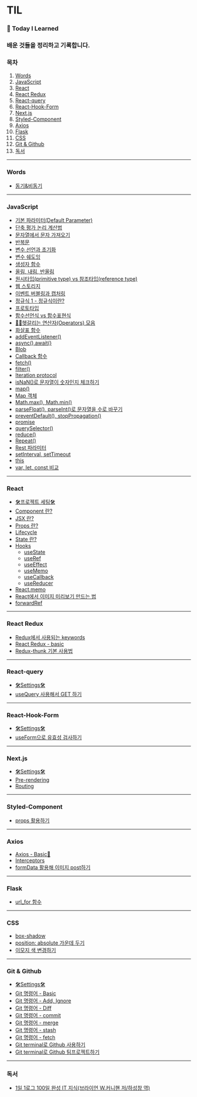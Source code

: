 # TIL
### 🍅 Today I Learned

### 배운 것들을 정리하고 기록합니다.

### 목차
1. [Words](https://github.com/yyeonggg/TIL/blob/master/README.md#words)
2. [JavaScript](https://github.com/yyeonggg/TIL#javascript)
3. [React](https://github.com/yyeonggg/TIL#react)
4. [React Redux](https://github.com/yyeonggg/TIL/blob/master/README.md#redux)
5. [React-query](https://github.com/yyeonggg/TIL#react-query)
6. [React-Hook-Form](https://github.com/yyeonggg/TIL#react-hook-form)
7. [Next.js](https://github.com/yyeonggg/TIL#nextjs)
8. [Styled-Component](https://github.com/yyeonggg/TIL/blob/master/README.md#styled-component)
9. [Axios](https://github.com/yyeonggg/TIL/blob/master/README.md#axios)
10. [Flask](https://github.com/yyeonggg/TIL/blob/master/README.md#flask)
11. [CSS](https://github.com/yyeonggg/TIL/blob/master/README.md#flask)
12. [Git & Github](https://github.com/yyeonggg/TIL/blob/master/README.md#git--github)
13. [독서](https://github.com/yyeonggg/TIL/blob/master/README.md#flask)

----
### Words
- [동기&비동기](https://github.com/yyeonggg/TIL/tree/master/Words)

----

### JavaScript
- [기본 파라미터(Default Parameter)](https://github.com/yyeonggg/TIL/blob/master/Javascript/%EA%B8%B0%EB%B3%B8%20%ED%8C%8C%EB%9D%BC%EB%AF%B8%ED%84%B0.md)
- [단축 평가 논리 계산법](https://github.com/yyeonggg/TIL/blob/master/Javascript/short-circuit_evaluation.md)
- [문자열에서 문자 가져오기](https://github.com/yyeonggg/TIL/blob/master/Javascript/%EB%AC%B8%EC%9E%90%EC%97%B4%EC%97%90%EC%84%9C%20%EB%AC%B8%EC%9E%90%20%EA%B0%80%EC%A0%B8%EC%98%A4%EA%B8%B0.md)
- [반복문](https://github.com/yyeonggg/TIL/blob/master/Javascript/%EB%B0%98%EB%B3%B5%EB%AC%B8.md)
- [변수 선언과 초기화](https://github.com/yyeonggg/TIL/blob/master/Javascript/%EB%B3%80%EC%88%98_%EC%84%A0%EC%96%B8%EA%B3%BC_%EC%B4%88%EA%B8%B0%ED%99%94.md)
- [변수 쉐도잉](https://github.com/yyeonggg/TIL/blob/master/Javascript/variable_shadowing.md)
- [생성자 함수](https://github.com/yyeonggg/TIL/blob/master/Javascript/%EC%83%9D%EC%84%B1%EC%9E%90_%ED%95%A8%EC%88%98.md)
- [올림, 내림, 반올림](https://github.com/yyeonggg/TIL/blob/master/Javascript/Math.ceil-floor-round.md)
- [원시타입(primitive type) vs 참조타입(reference type)](https://github.com/yyeonggg/TIL/blob/master/Javascript/primitive_type_and_reference_type.md)
- [웹 스토리지](https://github.com/yyeonggg/TIL/blob/master/Javascript/webStorage.md)
- [이벤트 버블링과 캡처링](https://github.com/yyeonggg/TIL/blob/master/Javascript/bubbling_capturing.md)
- [정규식 1 - 정규식이란?](https://github.com/yyeonggg/TIL/blob/master/Javascript/%EC%A0%95%EA%B7%9C%EC%8B%9D1.md)
- [프로토타입](https://github.com/yyeonggg/TIL/blob/master/Javascript/prototype.md)
- [함수선언식 vs 함수표현식](https://github.com/yyeonggg/TIL/blob/master/Javascript/%ED%95%A8%EC%88%98%EC%84%A0%EC%96%B8%EC%8B%9D%20vs%20%ED%95%A8%EC%88%98%ED%91%9C%ED%98%84%EC%8B%9D.md)
- [🤷‍♂️헷갈리는 연산자(Operators) 모음](https://github.com/yyeonggg/TIL/blob/master/Javascript/operators.md)
- [화살표 함수](https://github.com/yyeonggg/TIL/blob/master/Javascript/%ED%99%94%EC%82%B4%ED%91%9C_%ED%95%A8%EC%88%98.md)
- [addEventListener()](https://github.com/yyeonggg/TIL/blob/master/Javascript/addEventListener.md)
- [async(),await()](https://github.com/yyeonggg/TIL/blob/master/Javascript/async_await.md)
- [Blob](https://github.com/yyeonggg/TIL/blob/master/Javascript/blob.md)
- [Callback 함수](https://github.com/yyeonggg/TIL/blob/master/Javascript/Callback%ED%95%A8%EC%88%98.md)
- [fetch()](https://github.com/yyeonggg/TIL/blob/master/Javascript/fetch.md)
- [filter()](https://github.com/yyeonggg/TIL/blob/master/Javascript/filter()%ED%95%A8%EC%88%98.md)
- [Iteration protocol](https://github.com/yyeonggg/TIL/blob/master/Javascript/iteration_protocol.md)
- [isNaN()로 문자열이 숫자인지 체크하기](https://github.com/yyeonggg/TIL/blob/master/Javascript/isNaN().md)
- [map()](https://github.com/yyeonggg/TIL/blob/master/Javascript/map().md)
- [Map 객체](https://github.com/yyeonggg/TIL/blob/master/Javascript/map_%EA%B0%9D%EC%B2%B4.md)
- [Math.max(), Math.min()](https://github.com/yyeonggg/TIL/blob/master/Javascript/Math.max(),Math.min().md)
- [parseFloat(), parseInt()로 문자열을 수로 바꾸기](https://github.com/yyeonggg/TIL/blob/master/Javascript/parseInt-Float().md)
- [preventDefault(), stopPropagation()](https://github.com/yyeonggg/TIL/blob/master/Javascript/preventDefault()_stopPropagation().md)
- [promise](https://github.com/yyeonggg/TIL/blob/master/Javascript/Promise.md)
- [querySelector()](https://github.com/yyeonggg/TIL/blob/master/Javascript/querySelector().md)
- [reduce()](https://github.com/yyeonggg/TIL/blob/master/Javascript/reduce()%ED%95%A8%EC%88%98.md)
- [Repeat()](https://github.com/yyeonggg/TIL/blob/master/Javascript/repeat().md)
- [Rest 파라미터](https://github.com/yyeonggg/TIL/blob/master/Javascript/Rest%ED%8C%8C%EB%9D%BC%EB%AF%B8%ED%84%B0.md)
- [setInterval, setTimeout](https://github.com/yyeonggg/TIL/blob/master/Javascript/setInterval_setTimeout.md)
- [this](https://github.com/yyeonggg/TIL/blob/master/Javascript/this.md)
- [var, let, const 비교](https://github.com/yyeonggg/TIL/blob/master/Javascript/var%2C%20let%2C%20const%20%EB%B9%84%EA%B5%90.md)

----

### React
- [🛠프로젝트 세팅🛠](https://github.com/yyeonggg/TIL/blob/master/React/setting.md)
- [Component 란?](https://github.com/yyeonggg/TIL/blob/master/React/component.md)
- [JSX 란?](https://github.com/yyeonggg/TIL/blob/master/React/JSX.md)
- [Props 란?](https://github.com/yyeonggg/TIL/blob/master/React/props.md)
- [Lifecycle](https://github.com/yyeonggg/TIL/blob/master/React/Lifecycle.md)
- [State 란?](https://github.com/yyeonggg/TIL/blob/master/React/state.md)
- [Hooks](https://github.com/yyeonggg/TIL/tree/master/React/Hooks)
    - [useState](https://github.com/yyeonggg/TIL/blob/master/React/Hooks/usestate.md)
    - [useRef](https://github.com/yyeonggg/TIL/blob/master/React/Hooks/useRef.md)
    - [useEffect](https://github.com/yyeonggg/TIL/blob/master/React/Hooks/useEffect.md)
    - [useMemo](https://github.com/yyeonggg/TIL/blob/master/React/Hooks/useMemo.md)
    - [useCallback](https://github.com/yyeonggg/TIL/blob/master/React/Hooks/useCallback.md)
    - [useReducer](https://github.com/yyeonggg/TIL/blob/master/React/Hooks/useReducer.md)
- [React.memo](https://github.com/yyeonggg/TIL/blob/master/React/React.memo.md)
- [React에서 이미지 미리보기 만드는 법](https://github.com/yyeonggg/TIL/blob/master/React/%EC%9D%B4%EB%AF%B8%EC%A7%80_%EB%AF%B8%EB%A6%AC%EB%B3%B4%EA%B8%B0.md)
- [forwardRef](https://github.com/yyeonggg/TIL/blob/master/React/forwardRef.md)
----
### React Redux
- [Redux에서 사용되는 keywords](https://github.com/yyeonggg/TIL/blob/master/React%20Redux/keywords.md)
- [React Redux - basic](https://github.com/yyeonggg/TIL/blob/master/React%20Redux/basic.md)
- [Redux-thunk 기본 사용법](https://github.com/yyeonggg/TIL/blob/master/React%20Redux/Redux-thunk.md)

----

### React-query
- [🛠Settings🛠](https://github.com/yyeonggg/TIL/blob/master/React-query/Settings.md)
- [useQuery 사용해서 GET 하기](https://github.com/yyeonggg/TIL/blob/master/React-query/useQuery.md)

----

### React-Hook-Form
- [🛠Settings🛠](https://github.com/yyeonggg/TIL/blob/master/React-Hook-Form/settings.md)
- [useForm으로 유효성 검사하기](https://github.com/yyeonggg/TIL/blob/master/React-Hook-Form/useForm.md)

----

### Next.js
- [🛠Settings🛠](https://github.com/yyeonggg/TIL/blob/master/Next.js/settings.md)
- [Pre-rendering](https://github.com/yyeonggg/TIL/blob/master/Next.js/pages.md)
- [Routing](https://github.com/yyeonggg/TIL/blob/master/Next.js/routing.md)

----

### Styled-Component
- [props 활용하기](https://github.com/yyeonggg/TIL/blob/master/Styled-Component/props%ED%99%9C%EC%9A%A9.md)

----

### Axios
- [Axios - Basic🐣](https://github.com/yyeonggg/TIL/blob/master/Axios/basic.md)
- [Interceptors](https://github.com/yyeonggg/TIL/blob/master/Axios/interceptors.md)
- [formData 활용해 이미지 post하기](https://github.com/yyeonggg/TIL/blob/master/Axios/send_image.md)

----


### Flask
- [url_for 함수](https://github.com/yyeonggg/TIL/blob/master/Flask/url_for%20%ED%95%A8%EC%88%98.md)

----

### CSS
- [box-shadow](https://github.com/yyeonggg/TIL/blob/master/CSS/box-shadow.md)
- [position: absolute 가운데 두기](https://github.com/yyeonggg/TIL/blob/master/CSS/position:%20absolute%20%EA%B0%80%EC%9A%B4%EB%8D%B0%20%EB%91%90%EA%B8%B0.md)
- [이모지 색 변경하기](https://github.com/yyeonggg/TIL/blob/master/CSS/%EC%9D%B4%EB%AA%A8%EC%A7%80%20%EC%83%89%20%EB%B3%80%EA%B2%BD.md)

----

### Git & Github
- [🛠Settings🛠](https://github.com/yyeonggg/TIL/blob/master/Git%26Github/git-basic.md)
- [Git 명령어 - Basic](https://github.com/yyeonggg/TIL/blob/master/Git%26Github/commands_basic.md)
- [Git 명령어 - Add, Ignore](https://github.com/yyeonggg/TIL/blob/master/Git&Github/commands_add_ignore.md)
- [Git 명령어 - Diff](https://github.com/yyeonggg/TIL/blob/master/Git&Github/commands_diff.md)
- [Git 명령어 - commit](https://github.com/yyeonggg/TIL/blob/master/Git%26Github/commands_commit.md)
- [Git 명령어 - merge](https://github.com/yyeonggg/TIL/blob/master/Git%26Github/commands_merge.md)
- [Git 명령어 - stash](https://github.com/yyeonggg/TIL/blob/master/Git%26Github/commands_stash.md)
- [Git 명령어 - fetch](https://github.com/yyeonggg/TIL/blob/master/Git%26Github/commands_fetch.md)
- [Git terminal로 Github 사용하기](https://github.com/yyeonggg/TIL/blob/master/Git%26Github/github_by_git_terminal.md)
- [Git terminal로 Github 팀프로젝트하기](https://github.com/yyeonggg/TIL/blob/master/Git%26Github/github_team_project.md)


----

### 독서
- [1일 1로그 100일 완성 IT 지식(브라이언 W.커니핸 저/하성창 역)](https://github.com/yyeonggg/TIL/blob/master/%EB%8F%85%EC%84%9C/1%EC%9D%BC_1%EB%A1%9C%EA%B7%B8_100%EC%9D%BC_%EC%99%84%EC%84%B1_IT%EC%A7%80%EC%8B%9D.md)
